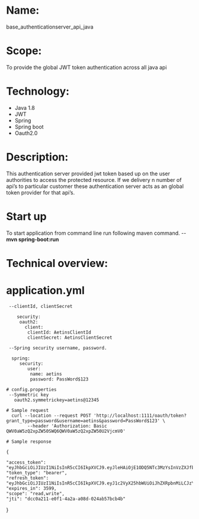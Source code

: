 # Name: 
base_authenticationserver_api_java

# Scope:
To provide the global JWT token authentication across all java api


# Technology:
* Java 1.8
* JWT
* Spring
* Spring boot
* Oauth2.0


# Description:
This authentication server provided jwt token based up on the user authorities to access the protected resource. If we delivery n number of api’s to   particular customer these authentication server acts as an global token provider for that api’s.

# Start up 
 To start application from command line run following maven command.
 --**mvn spring-boot:run**
 
# Technical overview:
  # application.yml
     --clientId, clientSecret
     
        security:
         oauth2:
           client:
            clientId: AetinsClientId
            clientSecret: AetinsClientSecret
            
     --Spring security username, password.
     
      spring:
         security:
            user:
             name: aetins
             password: PassWord$123
    
    # config.properties
     --Symmetric key
       oauth2.symmetrickey=aetins@12345
       
    # Sample request
      curl --location --request POST 'http://localhost:1111/oauth/token?grant_type=password&username=aetins&password=PassWord$123' \
            --header 'Authorization: Basic QWV0aW5zQ2xpZW50SWQ6QWV0aW5zQ2xpZW50U2VjcmV0'
            
    # Sample response
    
    {
    
    "access_token": "eyJhbGciOiJIUzI1NiIsInR5cCI6IkpXVCJ9.eyJleHAiOjE1ODQ5NTc3MzYsInVzZXJfbmFtZSI6ImFldGlucyIsImF1dGhvcml0aWVzIjpbIlJPTEVfQURNSU4iXSwianRpIjoiZGNjMGEyMTEtZTBmMS00YTJhLWEwOGQtMDI0YWI1N2JjYjRiIiwiY2xpZW50X2lkIjoiQWV0aW5zQ2xpZW50SWQiLCJzY29wZSI6WyJyZWFkLHdyaXRlIl19.9W_yFIFmJjuGvKh3Sjp9Hl4Io_6BYQPz6QqnRvzhb_Y",
    "token_type": "bearer",
    "refresh_token": "eyJhbGciOiJIUzI1NiIsInR5cCI6IkpXVCJ9.eyJ1c2VyX25hbWUiOiJhZXRpbnMiLCJzY29wZSI6WyJyZWFkLHdyaXRlIl0sImF0aSI6ImRjYzBhMjExLWUwZjEtNGEyYS1hMDhkLTAyNGFiNTdiY2I0YiIsImV4cCI6MTU4NzU0NjEzNiwiYXV0aG9yaXRpZXMiOlsiUk9MRV9BRE1JTiJdLCJqdGkiOiI0NWE5MmUyMS05ZDU0LTRlOGEtOWUyMC01MmQ0MzY5M2ZkYjciLCJjbGllbnRfaWQiOiJBZXRpbnNDbGllbnRJZCJ9.ycYMLpDe67St8BmU1_8EGihWD6SI_yTjNZcPPoAzqQA",
    "expires_in": 3599,
    "scope": "read,write",
    "jti": "dcc0a211-e0f1-4a2a-a08d-024ab57bcb4b"
   }
       
       

    
    
 
